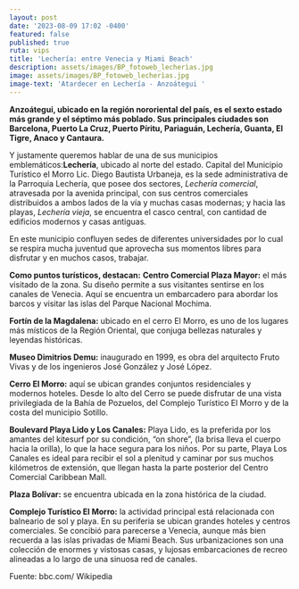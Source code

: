 ```yaml
---
layout: post
date: '2023-08-09 17:02 -0400'
featured: false
published: true
ruta: vips
title: 'Lechería: entre Venecia y Miami Beach'
description: assets/images/BP_fotoweb_lecherìas.jpg
image: assets/images/BP_fotoweb_lecherìas.jpg
image-text: 'Atardecer en Lechería - Anzoátegui '
---
```



**Anzoátegui, ubicado en la región nororiental del país, es el sexto estado más grande y el séptimo más poblado. Sus principales ciudades son Barcelona, Puerto La Cruz, Puerto Píritu, Pariaguán, Lechería, Guanta, El Tigre, Anaco y Cantaura.**
 
Y justamente queremos hablar de una de sus municipios emblemáticos:**Lechería**, ubicado al norte del estado. Capital del Municipio Turístico el Morro Lic. Diego Bautista Urbaneja, es la sede administrativa de la Parroquia Lechería, que posee dos sectores, _Lechería comercial_, atravesada por la avenida principal, con sus centros comerciales distribuidos a ambos lados de la vía y muchas casas modernas; y hacia las playas, _Lechería vieja_, se encuentra el casco central, con cantidad de edificios modernos y casas antiguas.

En este municipio confluyen sedes de diferentes universidades por lo cual se respira mucha juventud que aprovecha sus momentos libres para disfrutar y en muchos casos, trabajar.

**Como puntos turísticos, destacan:**
**Centro Comercial Plaza Mayor:** el más visitado de la zona. Su diseño permite a sus visitantes sentirse en los canales de Venecia. Aquí se encuentra un embarcadero para abordar los barcos y visitar las islas del Parque Nacional Mochima.

**Fortín de la Magdalena:** ubicado en el cerro El Morro, es uno de los lugares más místicos de la Región Oriental, que conjuga bellezas naturales y leyendas históricas.

**Museo Dimitrios Demu:** inaugurado en 1999, es obra del arquitecto Fruto Vivas y de los ingenieros José González y José López.

**Cerro El Morro:** aquí se ubican grandes conjuntos residenciales y modernos hoteles. Desde lo alto del Cerro se puede disfrutar de una vista privilegiada de la Bahía de Pozuelos, del Complejo Turístico El Morro y de la costa del municipio Sotillo. 

**Boulevard Playa Lido y Los Canales:** Playa Lido, es la preferida por los amantes del kitesurf por su condición, “on shore”, (la brisa lleva el cuerpo hacia la orilla), lo que la hace segura para los niños. Por su parte, Playa Los Canales es ideal para recibir el sol a plenitud y caminar por sus muchos kilómetros de extensión, que llegan hasta la parte posterior del Centro Comercial Caribbean Mall. 

**Plaza Bolívar:** se encuentra ubicada en la zona histórica de la ciudad.

**Complejo Turístico El Morro:** la actividad principal está relacionada con balneario de sol y playa. En su periferia se ubican grandes hoteles y centros comerciales. Se concibió para parecerse a Venecia, aunque más bien recuerda a las islas privadas de Miami Beach. Sus urbanizaciones son una colección de enormes y vistosas casas, y lujosas embarcaciones de recreo alineadas a lo largo de una sinuosa red de canales.

Fuente: bbc.com/ Wikipedia 

